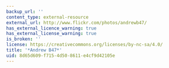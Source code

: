 ```yaml
---
backup_url: ''
content_type: external-resource
external_url: http://www.flickr.com/photos/andrewb47/
has_external_licence_warning: true
has_external_license_warning: true
is_broken: ''
license: https://creativecommons.org/licenses/by-nc-sa/4.0/
title: '*Andrew B47*'
uid: 8d65d609-f715-4d50-8611-e4cf9d42105e
---
```

